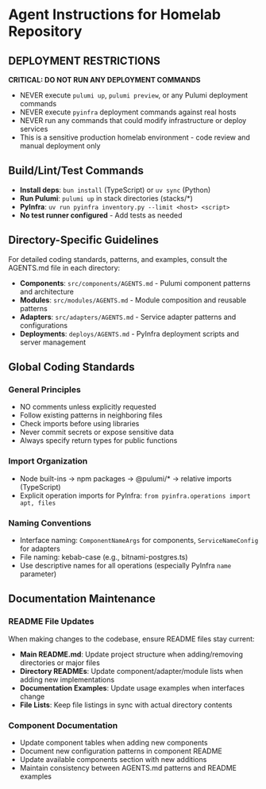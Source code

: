 # Agent Instructions for Homelab Repository

## DEPLOYMENT RESTRICTIONS
**CRITICAL: DO NOT RUN ANY DEPLOYMENT COMMANDS**
- NEVER execute `pulumi up`, `pulumi preview`, or any Pulumi deployment commands
- NEVER execute `pyinfra` deployment commands against real hosts
- NEVER run any commands that could modify infrastructure or deploy services
- This is a sensitive production homelab environment - code review and manual deployment only

## Build/Lint/Test Commands
- **Install deps**: `bun install` (TypeScript) or `uv sync` (Python)
- **Run Pulumi**: `pulumi up` in stack directories (stacks/*)
- **PyInfra**: `uv run pyinfra inventory.py --limit <host> <script>`
- **No test runner configured** - Add tests as needed

## Directory-Specific Guidelines
For detailed coding standards, patterns, and examples, consult the AGENTS.md file in each directory:

- **Components**: `src/components/AGENTS.md` - Pulumi component patterns and architecture
- **Modules**: `src/modules/AGENTS.md` - Module composition and reusable patterns  
- **Adapters**: `src/adapters/AGENTS.md` - Service adapter patterns and configurations
- **Deployments**: `deploys/AGENTS.md` - PyInfra deployment scripts and server management

## Global Coding Standards

### General Principles
- NO comments unless explicitly requested
- Follow existing patterns in neighboring files
- Check imports before using libraries
- Never commit secrets or expose sensitive data
- Always specify return types for public functions

### Import Organization
- Node built-ins → npm packages → @pulumi/* → relative imports (TypeScript)
- Explicit operation imports for PyInfra: `from pyinfra.operations import apt, files`

### Naming Conventions
- Interface naming: `ComponentNameArgs` for components, `ServiceNameConfig` for adapters
- File naming: kebab-case (e.g., bitnami-postgres.ts)
- Use descriptive names for all operations (especially PyInfra `name` parameter)

## Documentation Maintenance

### README File Updates
When making changes to the codebase, ensure README files stay current:
- **Main README.md**: Update project structure when adding/removing directories or major files
- **Directory READMEs**: Update component/adapter/module lists when adding new implementations
- **Documentation Examples**: Update usage examples when interfaces change
- **File Lists**: Keep file listings in sync with actual directory contents

### Component Documentation
- Update component tables when adding new components
- Document new configuration patterns in component README
- Update available components section with new additions
- Maintain consistency between AGENTS.md patterns and README examples